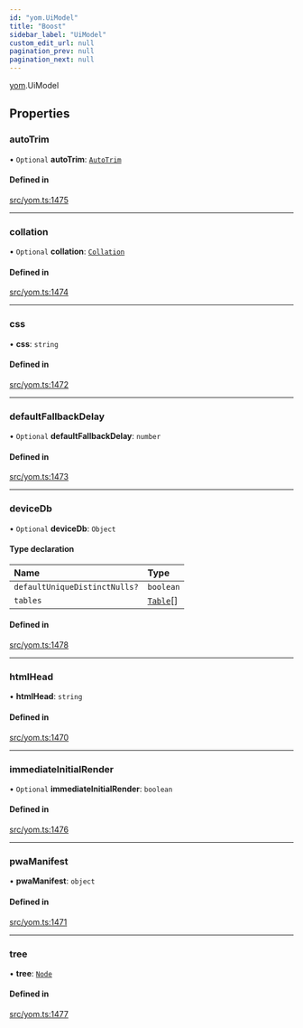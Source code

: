 ```yaml
---
id: "yom.UiModel"
title: "Boost"
sidebar_label: "UiModel"
custom_edit_url: null
pagination_prev: null
pagination_next: null
---
```


[yom](../namespaces/yom.md).UiModel

## Properties

### autoTrim

• `Optional` **autoTrim**: [`AutoTrim`](../namespaces/yom.md#autotrim)

#### Defined in

[src/yom.ts:1475](https://github.com/yolmio/boost/blob/5cada48/src/yom.ts#L1475)

___

### collation

• `Optional` **collation**: [`Collation`](../namespaces/yom.md#collation)

#### Defined in

[src/yom.ts:1474](https://github.com/yolmio/boost/blob/5cada48/src/yom.ts#L1474)

___

### css

• **css**: `string`

#### Defined in

[src/yom.ts:1472](https://github.com/yolmio/boost/blob/5cada48/src/yom.ts#L1472)

___

### defaultFallbackDelay

• `Optional` **defaultFallbackDelay**: `number`

#### Defined in

[src/yom.ts:1473](https://github.com/yolmio/boost/blob/5cada48/src/yom.ts#L1473)

___

### deviceDb

• `Optional` **deviceDb**: `Object`

#### Type declaration

| Name | Type |
| :------ | :------ |
| `defaultUniqueDistinctNulls?` | `boolean` |
| `tables` | [`Table`](yom.Table.md)[] |

#### Defined in

[src/yom.ts:1478](https://github.com/yolmio/boost/blob/5cada48/src/yom.ts#L1478)

___

### htmlHead

• **htmlHead**: `string`

#### Defined in

[src/yom.ts:1470](https://github.com/yolmio/boost/blob/5cada48/src/yom.ts#L1470)

___

### immediateInitialRender

• `Optional` **immediateInitialRender**: `boolean`

#### Defined in

[src/yom.ts:1476](https://github.com/yolmio/boost/blob/5cada48/src/yom.ts#L1476)

___

### pwaManifest

• **pwaManifest**: `object`

#### Defined in

[src/yom.ts:1471](https://github.com/yolmio/boost/blob/5cada48/src/yom.ts#L1471)

___

### tree

• **tree**: [`Node`](../namespaces/yom.md#node)

#### Defined in

[src/yom.ts:1477](https://github.com/yolmio/boost/blob/5cada48/src/yom.ts#L1477)
